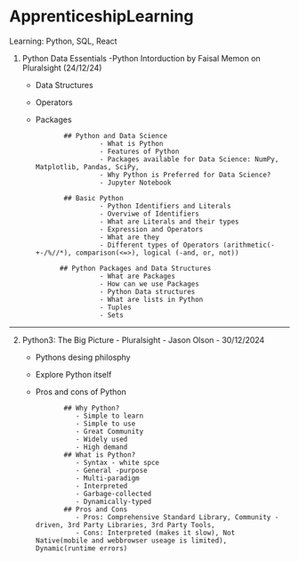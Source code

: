 # ApprenticeshipLearning

Learning: Python, SQL, React

1.  Python Data Essentials -Python Intorduction by Faisal Memon on Pluralsight (24/12/24)

    - Data Structures
    - Operators
    - Packages

                 ## Python and Data Science
                          - What is Python
                          - Features of Python
                          - Packages available for Data Science: NumPy, Matplotlib, Pandas, SciPy,
                          - Why Python is Preferred for Data Science?
                          - Jupyter Notebook

                 ## Basic Python
                          - Python Identifiers and Literals
                          - Overviwe of Identifiers
                          - What are Literals and their types
                          - Expression and Operators
                          - What are they
                          - Different types of Operators (arithmetic(-+-/%//*), comparison(<=>), logical (-and, or, not))

                ## Python Packages and Data Structures
                          - What are Packages
                          - How can we use Packages
                          - Python Data structures
                          - What are lists in Python
                          - Tuples
                          - Sets

---

2.  Python3: The Big Picture - Pluralsight - Jason Olson - 30/12/2024

    - Pythons desing philosphy
    - Explore Python itself
    - Pros and cons of Python

                 ## Why Python?
                    - Simple to learn
                    - Simple to use
                    - Great Community
                    - Widely used
                    - High demand
                 ## What is Python?
                    - Syntax - white spce
                    - General -purpose
                    - Multi-paradigm
                    - Interpreted
                    - Garbage-collected
                    - Dynamically-typed
                 ## Pros and Cons
                    - Pros: Comprehensive Standard Library, Community - driven, 3rd Party Libraries, 3rd Party Tools,
                    - Cons: Interpreted (makes it slow), Not Native(mobile and webbrowser useage is limited), Dynamic(runtime errors)
